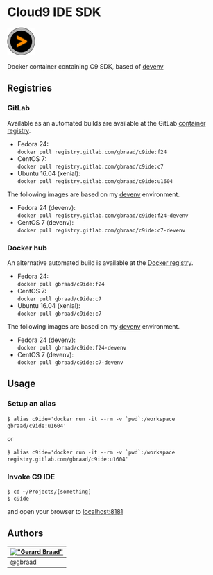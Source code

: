 Cloud9 IDE SDK
==============

!["Prompt"](https://raw.githubusercontent.com/gbraad/assets/gh-pages/icons/prompt-icon-64.png)


Docker container containing C9 SDK, based of [devenv](https://gitlab.com/gbraad/devenv)


## Registries

### GitLab

Available as an automated builds are available at the GitLab [container registry](https://gitlab.com/gbraad/c9ide/container_registry).

  * Fedora 24:  
    `docker pull registry.gitlab.com/gbraad/c9ide:f24`
  * CentOS 7:  
    `docker pull registry.gitlab.com/gbraad/c9ide:c7`
  * Ubuntu 16.04 (xenial):  
    `docker pull registry.gitlab.com/gbraad/c9ide:u1604`

The following images are based on my [devenv](htttp://github.com/gbraad/devenv) environment.

  * Fedora 24 (devenv):  
    `docker pull registry.gitlab.com/gbraad/c9ide:f24-devenv`
  * CentOS 7 (devenv):  
    `docker pull registry.gitlab.com/gbraad/c9ide:c7-devenv`


### Docker hub

An alternative automated build is available at the [Docker registry](https://hub.docker.com/r/gbraad/c9ide/).

  * Fedora 24:  
    `docker pull gbraad/c9ide:f24`
  * CentOS 7:  
    `docker pull gbraad/c9ide:c7`
  * Ubuntu 16.04 (xenial):  
    `docker pull gbraad/c9ide:c7`

The following images are based on my [devenv](htttp://github.com/gbraad/devenv) environment.

  * Fedora 24 (devenv):  
    `docker pull gbraad/c9ide:f24-devenv`
  * CentOS 7 (devenv):  
    `docker pull gbraad/c9ide:c7-devenv`


Usage
-----

### Setup an alias

```
$ alias c9ide='docker run -it --rm -v `pwd`:/workspace gbraad/c9ide:u1604'
```

or

```
$ alias c9ide='docker run -it --rm -v `pwd`:/workspace registry.gitlab.com/gbraad/c9ide:u1604'
```


### Invoke C9 IDE

```
$ cd ~/Projects/[something]
$ c9ide
```

and open your browser to [localhost:8181](http://localhost:8181/)



Authors
-------

| [!["Gerard Braad"](http://gravatar.com/avatar/e466994eea3c2a1672564e45aca844d0.png?s=60)](http://gbraad.nl "Gerard Braad <me@gbraad.nl>") |
|---|
| [@gbraad](https://twitter.com/gbraad)  |


